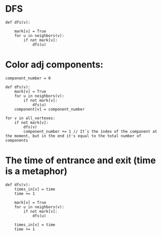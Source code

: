 # DFS
    def dfs(v):

        mark[v] = True
        for u in neighbors(v):
            if not mark[v]:
                dfs(u)

# Color adj components:
    component_number = 0

    def dfs(v):
        mark[v] = True
        for u in neighbors(v):
            if not mark[v]:
                dfs(u)
        component[v] = component_number
    
    for v in all_vertexes:
        if not mark[v]:
            dfs(v)
            component_number += 1 // It`s the index of the component at the moment, but in the end it's equal to the total number of components


# The time of entrance and exit (time is a metaphor)

    def dfs(v):
        times_in[v] = time
        time += 1        
    
        mark[v] = True
        for u in neighbors(v):
            if not mark[v]:
                dfs(u)

        times_in[v] = time
        time += 1        
